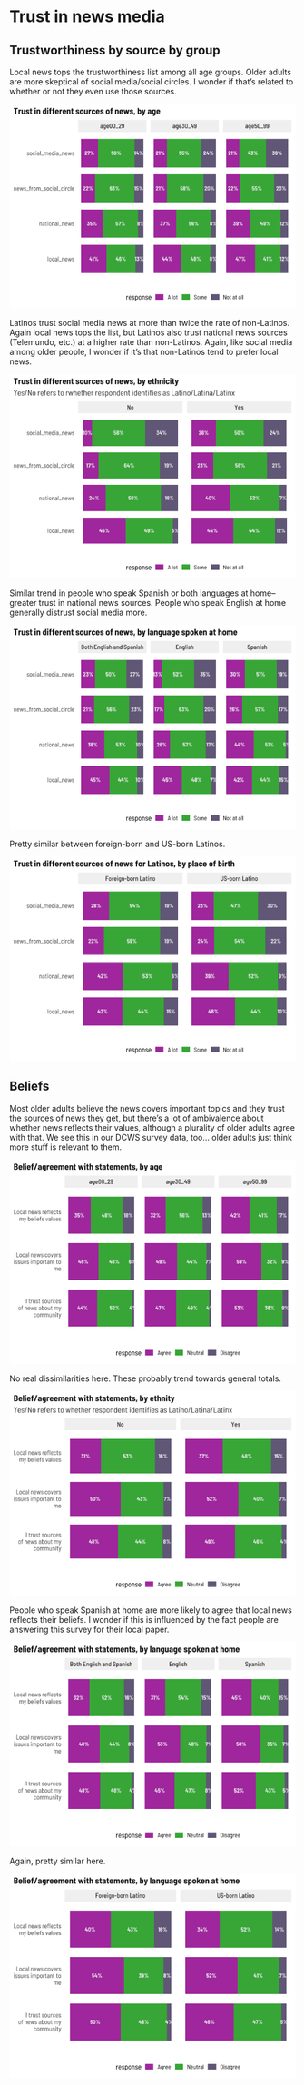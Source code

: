 Trust in news media
================

## Trustworthiness by source by group

Local news tops the trustworthiness list among all age groups. Older
adults are more skeptical of social media/social circles. I wonder if
that’s related to whether or not they even use those sources.

![](trust_files/figure-gfm/age_trust-1.png)<!-- -->

Latinos trust social media news at more than twice the rate of
non-Latinos. Again local news tops the list, but Latinos also trust
national news sources (Telemundo, etc.) at a higher rate than
non-Latinos. Again, like social media among older people, I wonder if
it’s that non-Latinos tend to prefer local news.

![](trust_files/figure-gfm/latino_trust-1.png)<!-- -->

Similar trend in people who speak Spanish or both languages at home–
greater trust in national news sources. People who speak English at home
generally distrust social media more.

![](trust_files/figure-gfm/lang_trust-1.png)<!-- -->

Pretty similar between foreign-born and US-born Latinos.

![](trust_files/figure-gfm/latinopob_trust-1.png)<!-- -->

## Beliefs

Most older adults believe the news covers important topics and they
trust the sources of news they get, but there’s a lot of ambivalence
about whether news reflects their values, although a plurality of older
adults agree with that. We see this in our DCWS survey data, too… older
adults just think more stuff is relevant to them.

![](trust_files/figure-gfm/beliefs_age-1.png)<!-- -->

No real dissimilarities here. These probably trend towards general
totals.

![](trust_files/figure-gfm/beliefs_latino-1.png)<!-- -->

People who speak Spanish at home are more likely to agree that local
news reflects their beliefs. I wonder if this is influenced by the fact
people are answering this survey for their local paper.

![](trust_files/figure-gfm/beliefs_lang-1.png)<!-- -->

Again, pretty similar here.

![](trust_files/figure-gfm/beliefs_latinopob-1.png)<!-- -->
